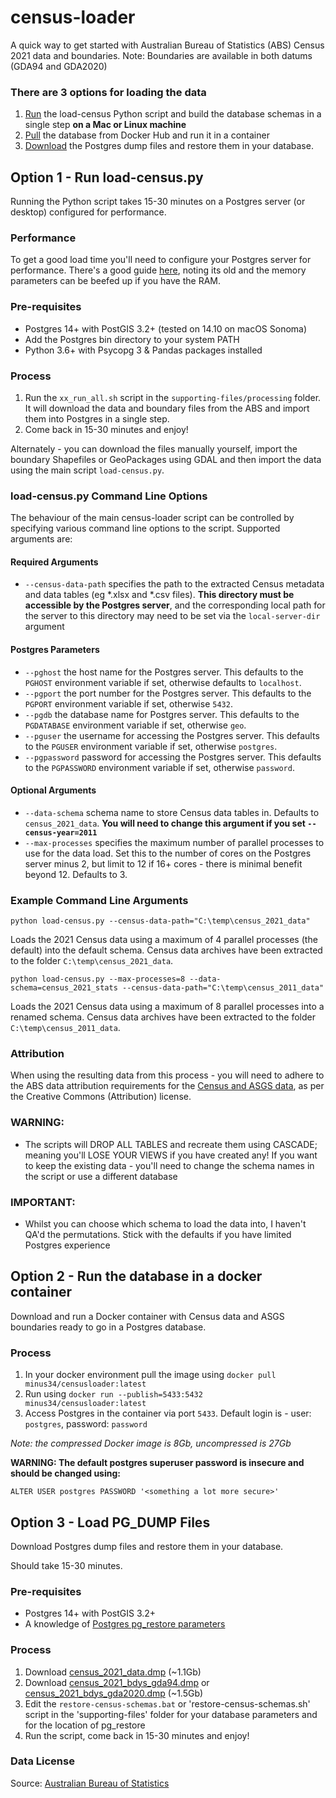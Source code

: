 # census-loader
A quick way to get started with Australian Bureau of Statistics (ABS) Census 2021 data and boundaries. Note: Boundaries are available in both datums (GDA94 and GDA2020)

### There are 3 options for loading the data
1. [Run](https://github.com/minus34/census-loader#option-1---run-load-censuspy) the load-census Python script and build the database schemas in a single step **on a Mac or Linux machine**
2. [Pull](https://github.com/minus34/census-loader#option-2---run-the-database-in-a-docker-container) the database from Docker Hub and run it in a container
3. [Download](https://github.com/minus34/census-loader#option-3---load-pg_dump-files) the Postgres dump files and restore them in your database.

## Option 1 - Run load-census.py
Running the Python script takes 15-30 minutes on a Postgres server (or desktop) configured for performance.

### Performance
To get a good load time you'll need to configure your Postgres server for performance. There's a good guide [here](https://revenant.ca/www/postgis/workshop/tuning.html), noting its old and the memory parameters can be beefed up if you have the RAM.

### Pre-requisites
- Postgres 14+ with PostGIS 3.2+ (tested on 14.10 on macOS Sonoma)
- Add the Postgres bin directory to your system PATH
- Python 3.6+ with Psycopg 3 & Pandas packages installed

### Process
1. Run the `xx_run_all.sh` script in the `supporting-files/processing` folder. It will download the data and boundary files from the ABS and import them into Postgres in a single step.
2. Come back in 15-30 minutes and enjoy!

Alternately - you can download the files manually yourself, import the boundary Shapefiles or GeoPackages using GDAL and then import the data using the main script `load-census.py`.

### load-census.py Command Line Options
The behaviour of the main census-loader script can be controlled by specifying various command line options to the script. Supported arguments are:

#### Required Arguments
* `--census-data-path` specifies the path to the extracted Census metadata and data tables (eg *.xlsx and *.csv files). __This directory must be accessible by the Postgres server__, and the corresponding local path for the server to this directory may need to be set via the `local-server-dir` argument

#### Postgres Parameters
* `--pghost` the host name for the Postgres server. This defaults to the `PGHOST` environment variable if set, otherwise defaults to `localhost`.
* `--pgport` the port number for the Postgres server. This defaults to the `PGPORT` environment variable if set, otherwise `5432`.
* `--pgdb` the database name for Postgres server. This defaults to the `PGDATABASE` environment variable if set, otherwise `geo`.
* `--pguser` the username for accessing the Postgres server. This defaults to the `PGUSER` environment variable if set, otherwise `postgres`.
* `--pgpassword` password for accessing the Postgres server. This defaults to the `PGPASSWORD` environment variable if set, otherwise `password`.

#### Optional Arguments
* `--data-schema` schema name to store Census data tables in. Defaults to `census_2021_data`. **You will need to change this argument if you set `--census-year=2011`**
* `--max-processes` specifies the maximum number of parallel processes to use for the data load. Set this to the number of cores on the Postgres server minus 2, but limit to 12 if 16+ cores - there is minimal benefit beyond 12. Defaults to 3.

### Example Command Line Arguments
`python load-census.py --census-data-path="C:\temp\census_2021_data"`

Loads the 2021 Census data using a maximum of 4 parallel processes (the default) into the default schema. Census data archives have been extracted to the folder `C:\temp\census_2021_data`.

`python load-census.py --max-processes=8 --data-schema=census_2021_stats --census-data-path="C:\temp\census_2011_data"`

Loads the 2021 Census data using a maximum of 8 parallel processes into a renamed schema. Census data archives have been extracted to the folder `C:\temp\census_2011_data`.

### Attribution
When using the resulting data from this process - you will need to adhere to the ABS data attribution requirements for the [Census and ASGS data](https://www.abs.gov.au/websitedbs/d3310114.nsf/Home/Attributing+ABS+Material), as per the Creative Commons (Attribution) license.

### WARNING:
- The scripts will DROP ALL TABLES and recreate them using CASCADE; meaning you'll LOSE YOUR VIEWS if you have created any! If you want to keep the existing data - you'll need to change the schema names in the script or use a different database

### IMPORTANT:
- Whilst you can choose which schema to load the data into, I haven't QA'd the permutations. Stick with the defaults if you have limited Postgres experience 

## Option 2 - Run the database in a docker container
Download and run a Docker container with Census data and ASGS boundaries ready to go in a Postgres database.

### Process
1. In your docker environment pull the image using `docker pull minus34/censusloader:latest`
2. Run using `docker run --publish=5433:5432 minus34/censusloader:latest`
3. Access Postgres in the container via port `5433`. Default login is - user: `postgres`, password: `password`

*Note: the compressed Docker image is 8Gb, uncompressed is 27Gb*

**WARNING: The default postgres superuser password is insecure and should be changed using:**

`ALTER USER postgres PASSWORD '<something a lot more secure>'`

## Option 3 - Load PG_DUMP Files
Download Postgres dump files and restore them in your database.

Should take 15-30 minutes.

### Pre-requisites
- Postgres 14+ with PostGIS 3.2+
- A knowledge of [Postgres pg_restore parameters](https://www.postgresql.org/docs/9.6/static/app-pgrestore.html)

### Process
1. Download [census_2021_data.dmp](https://minus34.com/opendata/census-2021/census_2021_data.dmp) (~1.1Gb)
2. Download [census_2021_bdys_gda94.dmp](https://minus34.com/opendata/census-2021/census_2021_bdys_gda94.dmp) or [census_2021_bdys_gda2020.dmp](https://minus34.com/opendata/census-2021/census_2021_bdys_gda2020.dmp) (~1.5Gb)
3. Edit the `restore-census-schemas.bat` or 'restore-census-schemas.sh' script in the 'supporting-files' folder for your database parameters and for the location of pg_restore
4. Run the script, come back in 15-30 minutes and enjoy!

### Data License

Source: [Australian Bureau of Statistics](https://www.abs.gov.au/websitedbs/d3310114.nsf/Home/Attributing+ABS+Material)
